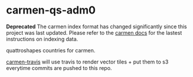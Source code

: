 # carmen-qs-adm0

**Deprecated** The carmen index format has changed significantly since this project was last updated. Please refer to the [carmen docs](github.com/mapbox/carmen) for the lastest instructions on indexing data.

quattroshapes countries for carmen.

[carmen-travis](https://github.com/mapbox/carmen-travis) will use travis to render vector tiles + put them to s3 everytime commits are pushed to this repo.
